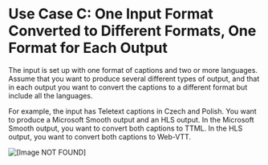 # Use Case C: One Input Format Converted to Different Formats, One Format for Each Output<a name="use-case-one-input-format-to-several-output-formats"></a>

The input is set up with one format of captions and two or more languages\. Assume that you want to produce several different types of output, and that in each output you want to convert the captions to a different format but include all the languages\.

For example, the input has Teletext captions in Czech and Polish\. You want to produce a Microsoft Smooth output and an HLS output\. In the Microsoft Smooth output, you want to convert both captions to TTML\. In the HLS output, you want to convert both captions to Web\-VTT\. 

![\[Image NOT FOUND\]](http://docs.aws.amazon.com/medialive/latest/ug/images/captions_INttext_OUT_OPmss_hls.png)